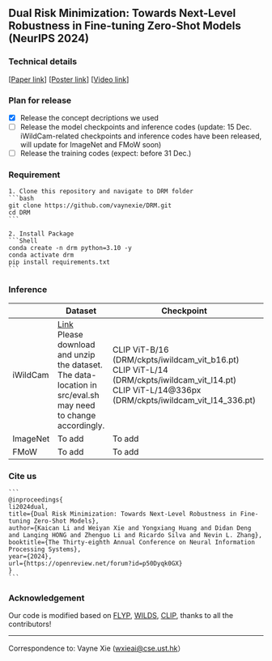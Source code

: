 ## Dual Risk Minimization: Towards Next-Level Robustness in Fine-tuning Zero-Shot Models (NeurIPS 2024)

### Technical details
[[Paper link](https://arxiv.org/abs/2411.19757)]          [[Poster link](https://drive.google.com/file/d/1kD7zwrWxMg_7JaZ3J3dP0uuPh2zsUC5V/view?usp=drive_link)]          [[Video link](https://neurips.cc/virtual/2024/poster/93578)]

### Plan for release

- [x] Release the concept decriptions we used 
- [ ] Release the model checkpoints and inference codes (update: 15 Dec. iWildCam-related checkpoints and inference codes have been released, will update for ImageNet and FMoW soon)
- [ ] Release the training codes (expect: before 31 Dec.)

### Requirement

````
1. Clone this repository and navigate to DRM folder
```bash
git clone https://github.com/vaynexie/DRM.git
cd DRM
```

2. Install Package
```Shell
conda create -n drm python=3.10 -y
conda activate drm
pip install requirements.txt
```
````

### Inference

|          | Dataset                                                      | Checkpoint                                                   | Inference                    | ID                                                   | OOD                                                   |
| :------- | ------------------------------------------------------------ | ------------------------------------------------------------ | ---------------------------- | ---------------------------------------------------- | ----------------------------------------------------- |
| iWildCam | [Link](https://hkustconnect-my.sharepoint.com/:u:/g/personal/wxieai_connect_ust_hk/EUZoLIp5ZHtPhJ67X3F0hw0BdN-pZ1OWmT3FlBaOfwDUbA?e=wfKf4H)<br />Please download and unzip the dataset.<br />The data-location in src/eval.sh may need to change accordingly. | CLIP ViT-B/16 (DRM/ckpts/iwildcam_vit_b16.pt)<br />CLIP ViT-L/14 (DRM/ckpts/iwildcam_vit_l14.pt)<br />CLIP ViT-L/14@336px (DRM/ckpts/iwildcam_vit_l14_336.pt) | cd DRM<br />bash src/eval.sh | F1 score: 0.5353<br />F1 score: 0.6222<br />F1 score | F1 score: 0.4049 <br />F1 score: 0.4875<br />F1 score |
| ImageNet | To add                                                       | To add                                                       | To add                       | To add                                               | To add                                                |
| FMoW     | To add                                                       | To add                                                       | To add                       | To add                                               | To add                                                |

### Cite us

````
```
@inproceedings{
li2024dual,
title={Dual Risk Minimization: Towards Next-Level Robustness in Fine-tuning Zero-Shot Models},
author={Kaican Li and Weiyan Xie and Yongxiang Huang and Didan Deng and Lanqing HONG and Zhenguo Li and Ricardo Silva and Nevin L. Zhang},
booktitle={The Thirty-eighth Annual Conference on Neural Information Processing Systems},
year={2024},
url={https://openreview.net/forum?id=p50Dyqk0GX}
}
```
````

### Acknowledgement

Our code is modified based on [FLYP](https://github.com/locuslab/FLYP), [WILDS](https://github.com/p-lambda/wilds), [CLIP](https://github.com/openai/CLIP), thanks to all the contributors!

-------

Correspondence to: Vayne Xie (wxieai@cse.ust.hk）





